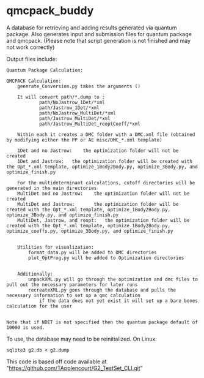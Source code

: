 # qmcpack_buddy
A database for retrieving and adding results generated via quantum package.
Also generates input and submission files for quantum package and qmcpack. 
 (Please note that script generation is not finished and may not work correctly)

Output files include: 
	
	Quantum Package Calculation:
	
	QMCPACK Calculation:
		generate_Conversion.py takes the arguments ()
		
		It will convert path/*.dump to :
				path/NoJastrow_1Det/*xml	
				path/Jastrow_1Det/*xml	
				path/NoJastrow_MultiDet/*xml	
				path/Jastrow_MultiDet/*xml	
				path/Jastrow_MultiDet_reoptCoeff/*xml	

		Within each it creates a DMC folder with a DMC.xml file (obtained by modifying either the PP or AE misc/DMC_*.xml template)
		
		1Det and no Jastrow: 	the optimization folder will not be created
		1Det and Jastrow:	the optimization folder will be created with the Opt_*.xml template, optimize_1Body2Body.py, optimize_3Body.py, and optimize_finish.py

		For the multideterminant calculations, cutoff directories will be generated in the main directories
		MultiDet and no Jastrow: 	the optimization folder will not be created
		MultiDet and Jastrow: 		the optimization folder will be created with the Opt_*.xml template, optimize_1Body2Body.py, optimize_3Body.py, and optimize_finish.py
		MultiDet, Jastrow, and reopt:	the optimization folder will be created with the Opt_*.xml template, optimize_1Body2Body.py, optimize_coeffs.py, optimize_3Body.py, and optimize_finish.py


		Utilities for visualization: 
			format_data.py will be added to DMC directories
			plot_OptProg.py will be added to Optimization directories

		
		Additionally:
			unpackXML.py will go through the optimization and dmc files to pull out the necessary parameters for later runs
			recreateXML.py goes through the database and pulls the necessary information to set up a qmc calculation
				if the data does not yet exist it will set up a bare bones calculation for the user

	
	Note that if NDET is not specified then the quantum package default of 10000 is used. 

To use, the database may need to be reinitialized. 
On Linux:
	
	sqlite3 g2.db < g2.dump	


This code is based off code available at "https://github.com/TApplencourt/G2_TestSet_CLI.git"



